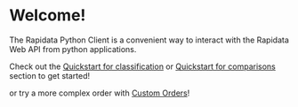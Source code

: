 
# Welcome!

The Rapidata Python Client is a convenient way to interact with the Rapidata Web API from python applications.

Check out the [Quickstart for classification](quickstart_classification.md) or [Quickstart for comparisons](quickstart_compare.md) section to get started!

or try a more complex order with [Custom Orders](custom_orders.md)!
